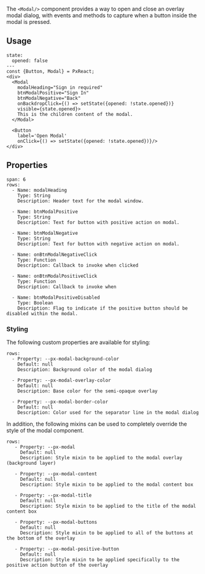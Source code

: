 The `<Modal/>` component provides a way to open and close an overlay modal dialog, with events and methods to capture when a button inside the modal is pressed.


## Usage

```react
state:
  opened: false
---
const {Button, Modal} = PxReact;
<div>
  <Modal
    modalHeading="Sign in required"
    btnModalPositive="Sign In"
    btnModalNegative="Back"
    onBackdropClick={() => setState({opened: !state.opened})}
    visible={state.opened}>
    This is the children content of the modal.
  </Modal>

  <Button
    label='Open Modal'
    onClick={() => setState({opened: !state.opened})}/>
</div>
```



## Properties

```table
span: 6
rows:
  - Name: modalHeading
    Type: String
    Description: Header text for the modal window.

  - Name: btnModalPositive
    Type: String
    Description: Text for button with positive action on modal.

  - Name: btnModalNegative
    Type: String
    Description: Text for button with negative action on modal.

  - Name: onBtnModalNegativeClick
    Type: Function
    Description: Callback to invoke when clicked

  - Name: onBtnModalPositiveClick
    Type: Function
    Description: Callback to invoke when

  - Name: btnModalPositiveDisabled
    Type: Boolean
    Description: Flag to indicate if the positive button should be disabled within the modal.
```


### Styling

The following custom properties are available for styling:


```table
rows:
  - Property: --px-modal-background-color
    Default: null
    Description: Background color of the modal dialog

  - Property: --px-modal-overlay-color
    Default: null
    Description: Base color for the semi-opaque overlay

  - Property: --px-modal-border-color
    Default: null
    Description: Color used for the separator line in the modal dialog
```

In addition, the following mixins can be used to completely override the style of the modal component.

```table
rows:
   - Property: --px-modal
     Default: null
     Description: Style mixin to be applied to the modal overlay (background layer)

   - Property: --px-modal-content
     Default: null
     Description: Style mixin to be applied to the modal content box

   - Property: --px-modal-title
     Default: null
     Description: Style mixin to be applied to the title of the modal content box

   - Property: --px-modal-buttons
     Default: null
     Description: Style mixin to be applied to all of the buttons at the bottom of the overlay

   - Property: --px-modal-positive-button
     Default: null
     Description: Style mixin to be applied specifically to the positive action button of the overlay
```
